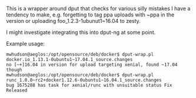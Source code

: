 This is a wrapper around dput that checks for various silly mistakes I
have a tendency to make, e.g. forgetting to tag ppa uploads with ~ppa
in the version or uploading foo_1.2.3-1ubunut1~16.04 to zesty.

I might investigate integrating this into dput-ng at some point.

Example usage:

```
mwhudson@aeglos:/opt/opensource/deb/docker$ dput-wrap.pl docker.io_1.13.1-0ubuntu1~17.04.1_source.changes
no [~+]16.04 in version for upload targeting xenial, found ~17.04 though
mwhudson@aeglos:/opt/opensource/deb/docker$ dput-wrap.pl runc_1.0.0~rc2+docker1.12.6-0ubuntu1~16.04.1_source.changes
bug 1675288 has task for xenial/runc with unsuitable status Fix Released
```